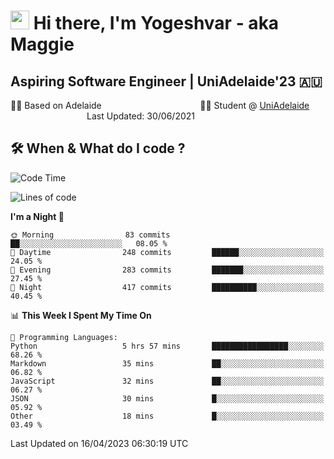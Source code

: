 <h1><img src="https://emojis.slackmojis.com/emojis/images/1531849430/4246/blob-sunglasses.gif?1531849430" width="30"/> Hi there, I'm Yogeshvar - aka Maggie</h1>

## Aspiring Software Engineer | UniAdelaide'23 🇦🇺  
🏂🏻  Based on Adelaide &nbsp;&nbsp;&nbsp;&nbsp;&nbsp;&nbsp;&nbsp;&nbsp;&nbsp;&nbsp;&nbsp;&nbsp;&nbsp;&nbsp;&nbsp;&nbsp;&nbsp;&nbsp;&nbsp;&nbsp;&nbsp;&nbsp;&nbsp;&nbsp;&nbsp;&nbsp;&nbsp;&nbsp;&nbsp;&nbsp;&nbsp;&nbsp;&nbsp;&nbsp;&nbsp;&nbsp;&nbsp;&nbsp;&nbsp;👨‍💻 Student @ [UniAdelaide](https://www.adelaide.edu.au)   &nbsp;&nbsp;&nbsp;&nbsp;&nbsp;&nbsp;&nbsp;&nbsp;&nbsp;&nbsp;&nbsp;&nbsp;&nbsp;&nbsp;&nbsp;&nbsp;&nbsp;&nbsp;&nbsp;&nbsp;&nbsp;&nbsp;&nbsp;&nbsp;&nbsp;&nbsp;&nbsp;&nbsp;&nbsp;&nbsp;&nbsp;Last Updated: 30/06/2021

## 🛠 When & What do I code ?  

<!--START_SECTION:waka-->
![Code Time](http://img.shields.io/badge/Code%20Time-2%2C080%20hrs%2059%20mins-blue)

![Lines of code](https://img.shields.io/badge/From%20Hello%20World%20I%27ve%20Written-3.5%20million%20lines%20of%20code-blue)

**I'm a Night 🦉** 

```text
🌞 Morning                83 commits          ██░░░░░░░░░░░░░░░░░░░░░░░   08.05 % 
🌆 Daytime                248 commits         ██████░░░░░░░░░░░░░░░░░░░   24.05 % 
🌃 Evening                283 commits         ███████░░░░░░░░░░░░░░░░░░   27.45 % 
🌙 Night                  417 commits         ██████████░░░░░░░░░░░░░░░   40.45 % 
```


📊 **This Week I Spent My Time On** 

```text
💬 Programming Languages: 
Python                   5 hrs 57 mins       █████████████████░░░░░░░░   68.26 % 
Markdown                 35 mins             ██░░░░░░░░░░░░░░░░░░░░░░░   06.82 % 
JavaScript               32 mins             ██░░░░░░░░░░░░░░░░░░░░░░░   06.27 % 
JSON                     30 mins             █░░░░░░░░░░░░░░░░░░░░░░░░   05.92 % 
Other                    18 mins             █░░░░░░░░░░░░░░░░░░░░░░░░   03.49 % 
```


 Last Updated on 16/04/2023 06:30:19 UTC
<!--END_SECTION:waka-->
